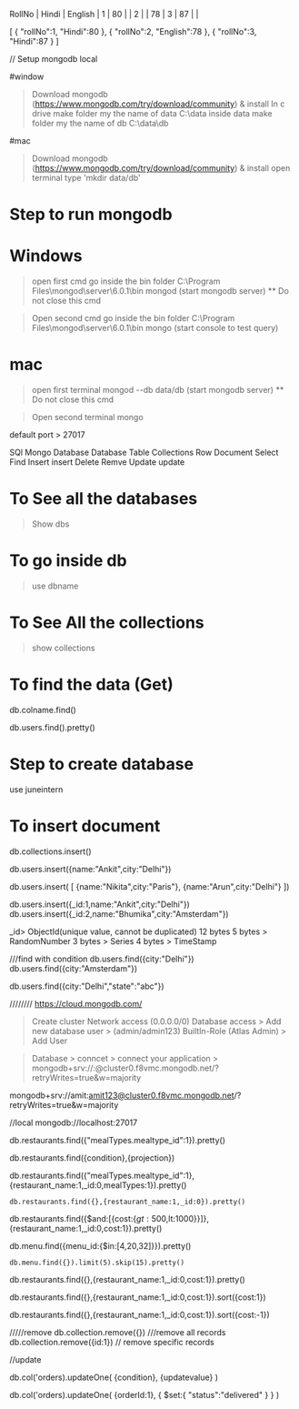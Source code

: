 RollNo | Hindi | English |
  1    |  80   |         |
  2    |       |  78     |
  3    |  87   |         |  

  [
      {
          "rollNo":1,
          "Hindi":80
      },
      {
          "rollNo":2,
          "English":78
      },
      {
          "rollNo":3,
          "Hindi":87
      }
  ]


// Setup mongodb local

#window
> Download mongodb (https://www.mongodb.com/try/download/community) & install
> In c drive make folder my the name of data  C:\data
> inside data make folder my the name of db  C:\data\db

#mac
> Download mongodb (https://www.mongodb.com/try/download/community) & install
> open terminal
> type 'mkdir data/db'

# Step to run mongodb
# Windows
> open first cmd
> go inside the bin folder C:\Program Files\mongod\server\6.0.1\bin
> mongod   (start mongodb server)   ** Do not close this cmd

> Open second cmd
> go inside the bin folder C:\Program Files\mongod\server\6.0.1\bin
> mongo (start console to test query)

# mac
> open first terminal
> mongod --db  data/db            (start mongodb server)   ** Do not close this cmd

> Open second terminal
> mongo

default port > 27017

SQl       Mongo
Database  Database
Table     Collections
Row       Document
Select    Find
Insert    insert
Delete    Remve
Update    update

# To See all the databases
> Show dbs

# To go inside db
> use dbname

# To See All the collections
> show collections

# To find the data (Get)
db.colname.find()

db.users.find().pretty()

# Step to create database
use juneintern

# To insert document
db.collections.insert()

db.users.insert({name:"Ankit",city:"Delhi"})

db.users.insert(
    [
        {name:"Nikita",city:"Paris"},
        {name:"Arun",city:"Delhi"}
    ])

db.users.insert({_id:1,name:"Ankit",city:"Delhi"})
db.users.insert({_id:2,name:"Bhumika",city:"Amsterdam"})


_id> ObjectId(unique value, cannot be duplicated)
12 bytes
5 bytes > RandomNumber
3 bytes > Series
4 bytes > TimeStamp


///find with condition
db.users.find({city:"Delhi"})
db.users.find({city:"Amsterdam"})

db.users.find({city:"Delhi","state":"abc"})

////////
https://cloud.mongodb.com/
> Create cluster
> Network access (0.0.0.0/0)
> Database access > Add new database user > (admin/admin123)
  BuiltIn-Role (Atlas Admin) > Add User

> Database > conncet > connect your application > 
mongodb+srv://<username>:<password>@cluster0.f8vmc.mongodb.net/?retryWrites=true&w=majority

mongodb+srv://amit:amit123@cluster0.f8vmc.mongodb.net/?retryWrites=true&w=majority

//local
 mongodb://localhost:27017


 db.restaurants.find({"mealTypes.mealtype_id":1}).pretty()

 db.restaurants.find({condition},{projection})

  db.restaurants.find({"mealTypes.mealtype_id":1},{restaurant_name:1,_id:0,mealTypes:1}).pretty()

    db.restaurants.find({},{restaurant_name:1,_id:0}).pretty()

  db.restaurants.find({$and:[{cost:{$gt:500,$lt:1000}}]},{restaurant_name:1,_id:0,cost:1}).pretty()

  db.menu.find({menu_id:{$in:[4,20,32]}}).pretty()

    db.menu.find({}).limit(5).skip(15).pretty()

 db.restaurants.find({},{restaurant_name:1,_id:0,cost:1}).pretty()

db.restaurants.find({},{restaurant_name:1,_id:0,cost:1}).sort({cost:1})

db.restaurants.find({},{restaurant_name:1,_id:0,cost:1}).sort({cost:-1})



/////remove
db.collection.remove({}) ///remove all records
db.collection.remove({id:1}) // remove specific records

//update

db.col('orders).updateOne(
  {condition},
  {updatevalue}
)

db.col('orders).updateOne(
  {orderId:1},
  {
    $set:{
      "status":"delivered"
    }
  }
)